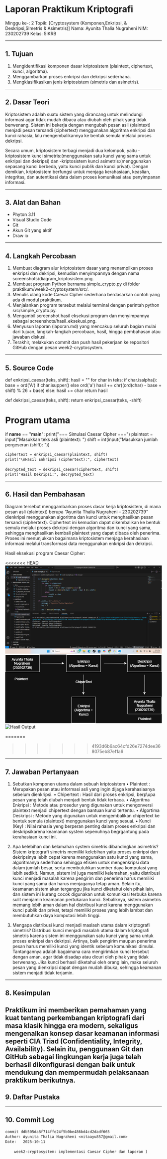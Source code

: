 # Laporan Praktikum Kriptografi
Minggu ke-: 2 
Topik: [Cryptosystem (Komponen,Enkripsi, & Deskripsi,SImetris & Asimetris)]
Nama: Ayunita Thalia Nugraheni 
NIM: 230202739 
Kelas: 5IKRB 

---

## 1. Tujuan
1. Mengidentifikasi komponen dasar kriptosistem (plaintext, ciphertext, kunci, algoritma).
2. Menggambarkan proses enkripsi dan dekripsi sederhana.
3. Mengklasifikasikan jenis kriptosistem (simetris dan asimetris).
---

## 2. Dasar Teori
Kriptosistem adalah suatu sistem yang dirancang untuk melindungi informasi agar tidak mudah dibaca atau diubah oleh pihak yang tidak berwenang. Sistem ini bekerja dengan mengubah pesan asli (plaintext) menjadi pesan tersandi (ciphertext) menggunakan algoritma enkripsi dan kunci rahasia, lalu mengembalikannya ke bentuk semula melalui proses dekripsi.

Secara umum, kriptosistem terbagi menjadi dua kelompok, yaitu
-kriptosistem kunci simetris:(menggunakan satu kunci yang sama untuk enkripsi dan dekripsi) dan
-kriptosistem kunci asimetris:(menggunakan sepasang kunci berbeda, yaitu kunci publik dan kunci privat). Dengan demikian, kriptosistem berfungsi untuk menjaga kerahasiaan, keaslian, integritas, dan autentikasi data dalam proses komunikasi atau penyimpanan informasi.

---

## 3. Alat dan Bahan
- Phyton 3.11
- Visual Studio Code
- Git
- Akun Git yang aktif
- Draw io
  
---

## 4. Langkah Percobaan
1. Membuat diagram alur kriptosistem dasar yang menampilkan proses enkripsi dan dekripsi, kemudian menyimpannya dengan nama screenshots/diagram_kriptosistem.png.
2. Membuat program Python bernama simple_crypto.py di folder praktikum/week2-cryptosystem/src/.
3. Menulis ulang kode Caesar Cipher sederhana berdasarkan contoh yang ada di modul praktikum.
4. Menjalankan program tersebut melalui terminal dengan perintah python src/simple_crypto.py.
5. Mengambil screenshot hasil eksekusi program dan menyimpannya sebagai screenshots/hasil_eksekusi.png.
6. Menyusun laporan (laporan.md) yang mencakup seluruh bagian mulai dari tujuan, langkah-langkah percobaan, hasil, hingga pembahasan atau jawaban diskusi.
7. Terakhir, melakukan commit dan push hasil pekerjaan ke repositori GitHub dengan pesan week2-cryptosystem.
---

## 5. Source Code
def enkripsi_caesar(teks, shift):
    hasil = ""
    for char in teks:
        if char.isalpha():
            base = ord('A') if char.isupper() else ord('a')
            hasil += chr((ord(char) - base + shift) % 26 + base)
        else:
            hasil += char
    return hasil

def dekripsi_caesar(teks, shift):
    return enkripsi_caesar(teks, -shift)

# Program utama
if __name__ == "__main__":
    print("=== Simulasi Caesar Cipher ===")
    plaintext = input("Masukkan teks asli (plaintext): ")
    shift = int(input("Masukkan jumlah pergeseran (shift): "))

    ciphertext = enkripsi_caesar(plaintext, shift)
    print("\nHasil Enkripsi (ciphertext):", ciphertext)

    decrypted_text = dekripsi_caesar(ciphertext, shift)
    print("Hasil Dekripsi:", decrypted_text)

---

## 6. Hasil dan Pembahasan
Diagram tersebut menggambarkan proses dasar kerja kriptosistem, di mana pesan asli (plaintext) berupa “Ayunita Thalia Nugraheni – 230202739” dienkripsi menggunakan algoritma dan kunci untuk menghasilkan pesan tersandi (ciphertext). Ciphertext ini kemudian dapat dikembalikan ke bentuk semula melalui proses dekripsi dengan algoritma dan kunci yang sama, sehingga menghasilkan kembali plaintext yang dapat dibaca oleh penerima. Proses ini menunjukkan bagaimana kriptosistem menjaga kerahasiaan informasi melalui transformasi data menggunakan enkripsi dan dekripsi.

Hasil eksekusi program Caesar Cipher: 

<<<<<<< HEAD
![Hasil Eksekusi](Screenshots/Eksekusi.png)
![Hasil Input](Screenshots/Skema_Kriptosistem.png)
![Hasil Output](screenshots/output.png)

=======
>>>>>>> 4193d6b6ac64cfd26e7274dee368075eb87ef1a6

---

## 7. Jawaban Pertanyaan
1.	Sebutkan  komponen utama dalam sebuah kriptosistem 
•	Plaintext : Merupakan pesan atau informasi asli yang ingin dijaga kerahasiaanya sebelum dienkripsi.
•	Chipertext : Hasil dari proses enkripsi, berp\upa pesan yang telah diubah menjadi bentuk tidak terbaca.
•	Algoritma Enkripsi : Metode atau prosedur yang digunakan untuk mengonversi plaintext menjadi chipertext dengan bantuan kunci tertentu.
•	Algortima Deskripsi : Metode yang digunakan untuk mengembalikan chipertext ke bentuk semula (plaintext) menggunakan kunci yang sesuai.
•	Kunci (Key) : Nilai rahasia yeng berperan penting dalam proses enkripsi dan deskripsikarena keamanan system sepenuhnya begrgantung pada kerahasiaan kunci ini.

2.	Apa kelebihan dan kelamahan system simetris dibandingkan asimetris? 
Sistem kriptografi simetris memiliki kelebihan yaitu proses enkripsi dan dekripsinya lebih cepat karena menggunakan satu kunci yang sama, algoritmanya sederhana sehingga efisien untuk mengenkripsi data dalam jumlah besar, serta membutuhkan sumber daya komputasi yang lebih sedikit. 
Namun, sistem ini juga memiliki kelemahan, yaitu distribusi kunci menjadi masalah karena pengirim dan penerima harus memiliki kunci yang sama dan harus menjaganya tetap aman. Selain itu, keamanan sistem akan terganggu jika kunci diketahui oleh pihak lain, dan sistem ini kurang cocok digunakan untuk komunikasi terbuka karena sulit menjamin keamanan pertukaran kunci. Sebaliknya, sistem asimetris memang lebih aman dalam hal distribusi kunci karena menggunakan kunci publik dan privat, tetapi memiliki proses yang lebih lambat dan membutuhkan daya komputasi lebih tinggi.


3.	Mengapa distribusi kunci menjadi maslash utama dalam kriptografi simetris? Distribusi kunci menjadi masalah utama dalam kriptografi simetris karena sistem ini menggunakan satu kunci yang sama untuk proses enkripsi dan dekripsi. Artinya, baik pengirim maupun penerima pesan harus memiliki kunci yang identik sebelum komunikasi dimulai. Tantangannya adalah bagaimana cara mengirimkan kunci tersebut dengan aman, agar tidak disadap atau dicuri oleh pihak yang tidak berwenang. Jika kunci berhasil diketahui oleh orang lain, maka seluruh pesan yang dienkripsi dapat dengan mudah dibuka, sehingga keamanan sistem menjadi tidak terjamin.
---

## 8. Kesimpulan
Praktikum ini memberikan pemahaman yang kuat tentang perkembangan kriptografi dari masa klasik hingga era modern, sekaligus mengenalkan konsep dasar keamanan informasi seperti CIA Triad (Confidentiality, Integrity, Availability). Selain itu, penggunaan Git dan GitHub sebagai lingkungan kerja juga telah berhasil dikonfigurasi dengan baik untuk mendukung dan mempermudah pelaksanaan praktikum berikutnya.
---

## 9. Daftar Pustaka
---

## 10. Commit Log
```
commit ddb505da8f714ffe24f5b0be486bd4cd2dadf665
Author: Ayunita Thalia Nugraheni <nitaayu857@gmail.com>
Date:   2025-10-11

    week2-cryptosystem: implementasi Caesar Cipher dan laporan )
```
